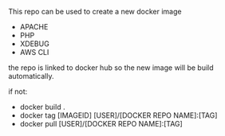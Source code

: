 This repo can be used to create a new docker image

- APACHE
- PHP
- XDEBUG
- AWS CLI


the repo is linked to docker hub so the new image will be build automatically.

if not:

- docker build .
- docker tag [IMAGEID] [USER]/[DOCKER REPO NAME]:[TAG]
- docker pull [USER]/[DOCKER REPO NAME]:[TAG]

